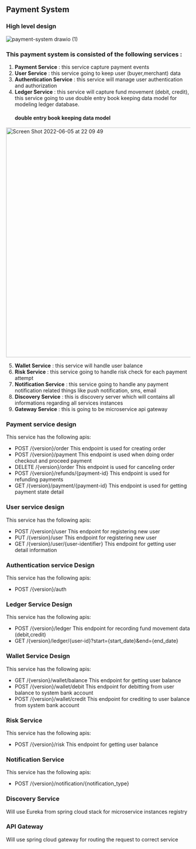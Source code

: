 ## Payment System

### High level design

![payment-system drawio (1)](https://user-images.githubusercontent.com/5902646/171908247-d2ad108f-a825-4cdf-b0b0-ea2a0b66e7ef.png)


### This payment system is consisted of the following services :
1. **Payment Service** : this service capture payment events
2. **User Service** : this service going to keep user (buyer,merchant) data
3. **Authentication Service** : this service will manage user authentication and authorization
4. **Ledger Service** : this service will capture fund movement (debit, credit), this service
   going to use double entry book keeping data model for modeling ledger database.
   #### double entry book keeping data model
  <img width="628" alt="Screen Shot 2022-06-05 at 22 09 49" src="https://user-images.githubusercontent.com/5902646/172057321-cee45360-e0e0-4786-8ebb-906c2949fd35.png">

5. **Wallet Service** : this service will handle user balance
6. **Risk Service** : this service going to handle risk check for each payment attempt
7. **Notification Service** : this service going to handle any payment notification related things like push notification, sms, email
8. **Discovery Service** : this is discovery server which will contains all informations regarding all services instances
9. **Gateway Service** : this is going to be microservice api gateway


### Payment service design
This service has the following apis:
- POST /{version}/order
  This endpoint is used for creating order
- POST /{version}/payment
  This endpoint is used when doing order checkout and proceed payment
- DELETE /{version}/order 
  This endpoint is used for canceling order
- POST /{version}/refunds/{payment-id}
  This endpoint is used for refunding payments
- GET /{version}/payment/{payment-id}
  This endpoint is used for getting payment state detail

### User service design
This service has the following apis:
- POST /{version}/user
  This endpoint for registering new user
- PUT /{version}/user
  This endpoint for registering new user
- GET /{version}/user/{user-identifier}
  This endpoint for getting user detail information
  
### Authentication service Design
This service has the following apis:
- POST /{version}/auth

### Ledger Service Design
This service has the following apis:
- POST /{version}/ledger
  This endpoint for recording fund movement data (debit,credit)
- GET /{version}/ledger/{user-id}?start={start_date}&end={end_date}

###  Wallet Service Design
This service has the following apis:
- GET /{version}/wallet/balance
  This endpoint for getting user balance
- POST /{version}/wallet/debit
  This endpoint for debitting from user balance to system bank account
- POST /{version}/wallet/credit
  This endpoint for crediting to user balance from system bank account


### Risk Service
This service has the following apis:
- POST /{version}/risk
  This endpoint for getting user balance
  
### Notification Service
This service has the following apis:
- POST /{version}/notification/{notification_type}

 
### Discovery Service
  Will use Eureka from spring cloud stack for microservice instances registry

### API Gateway
  Will use spring cloud gateway for routing the request to correct service

